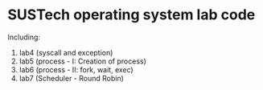 # SUSTech operating system lab code

Including:
1. lab4 (syscall and exception)
2. lab5 (process - I: Creation of process)
3. lab6 (process - II: fork, wait, exec)
4. lab7 (Scheduler - Round Robin)

